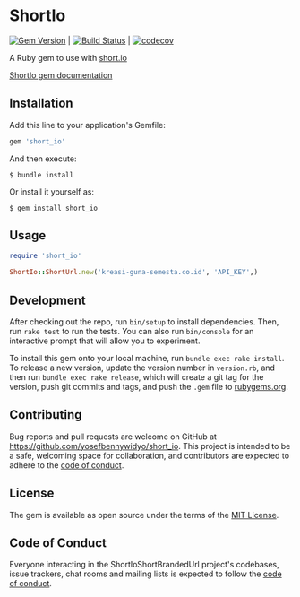 # ShortIo

[![Gem Version](https://badge.fury.io/rb/short_io.svg)](https://badge.fury.io/rb/short_io) | [![Build Status](https://app.travis-ci.com/yosefbennywidyo/short_io.svg?branch=main)](https://app.travis-ci.com/yosefbennywidyo/short_io) | [![codecov](https://codecov.io/gh/yosefbennywidyo/short_io/branch/main/graph/badge.svg?token=MBMxFB57mZ)](https://codecov.io/gh/yosefbennywidyo/short_io)

A Ruby gem to use with [short.io](https://short.io)

[ShortIo gem documentation](https://rubydoc.info/gems/short_io)

## Installation

Add this line to your application's Gemfile:

```ruby
gem 'short_io'
```

And then execute:

    $ bundle install

Or install it yourself as:

    $ gem install short_io

## Usage

```ruby
require 'short_io'

ShortIo::ShortUrl.new('kreasi-guna-semesta.co.id', 'API_KEY',)
```

## Development

After checking out the repo, run `bin/setup` to install dependencies. Then, run `rake test` to run the tests. You can also run `bin/console` for an interactive prompt that will allow you to experiment.

To install this gem onto your local machine, run `bundle exec rake install`. To release a new version, update the version number in `version.rb`, and then run `bundle exec rake release`, which will create a git tag for the version, push git commits and tags, and push the `.gem` file to [rubygems.org](https://rubygems.org).

## Contributing

Bug reports and pull requests are welcome on GitHub at https://github.com/yosefbennywidyo/short_io. This project is intended to be a safe, welcoming space for collaboration, and contributors are expected to adhere to the [code of conduct](https://github.com/yosefbennywidyo/short_io/blob/main/CODE_OF_CONDUCT.md).


## License

The gem is available as open source under the terms of the [MIT License](https://opensource.org/licenses/MIT).

## Code of Conduct

Everyone interacting in the ShortIoShortBrandedUrl project's codebases, issue trackers, chat rooms and mailing lists is expected to follow the [code of conduct](https://github.com/yosefbennywidyo/short_io/blob/main/CODE_OF_CONDUCT.md).
